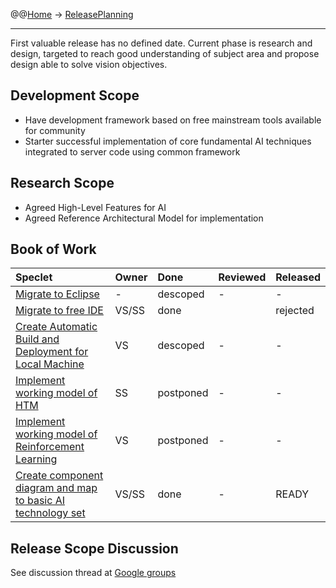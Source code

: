@@[Home](Home.md) -> [ReleasePlanning](ReleasePlanning.md)

---


First valuable release has no defined date.
Current phase is research and design, targeted to reach good understanding of subject area and propose design able to solve vision objectives.

## Development Scope ##

  * Have development framework based on free mainstream tools available for community
  * Starter successful implementation of core fundamental AI techniques integrated to server code using common framework

## Research Scope ##

  * Agreed High-Level Features for AI
  * Agreed Reference Architectural Model for implementation

## Book of Work ##

| **Speclet** | **Owner** | **Done** | **Reviewed** | **Released** |
|:------------|:----------|:---------|:-------------|:-------------|
| [Migrate to Eclipse](TaskMigrateToEclipse.md) | -         | descoped | -            | -            |
| [Migrate to free IDE](TaskMigrateToFreeIDE.md) | VS/SS     | done     |              | rejected     |
| [Create Automatic Build and Deployment for Local Machine](TaskBuildAndDeployment.md) | VS        | descoped | -            | -            |
| [Implement working model of HTM](TaskHtmPrimary.md) | SS        | postponed | -            | -            |
| [Implement working model of Reinforcement Learning](TaskReinforcementLearningPrimary.md) | VS        | postponed | -            | -            |
| [Create component diagram and map to basic AI technology set](TaskComponentDesign.md) | VS/SS     | done     | -            | READY        |

## Release Scope Discussion ##

See discussion thread at [Google groups](http://groups.google.com/group/ahuman-discuss/browse_thread/thread/3b2f1658d3ecd0c0)